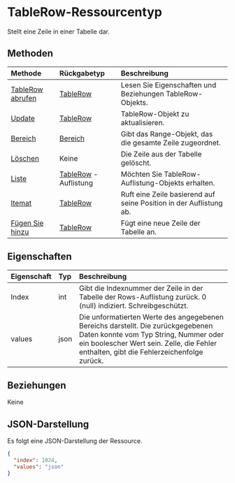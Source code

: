 # <a name="tablerow-resource-type"></a>TableRow-Ressourcentyp

Stellt eine Zeile in einer Tabelle dar.


## <a name="methods"></a>Methoden

| Methode           | Rückgabetyp    |Beschreibung|
|:---------------|:--------|:----------|
|[TableRow abrufen](../api/tablerow_get.md) | [TableRow](tablerow.md) |Lesen Sie Eigenschaften und Beziehungen TableRow-Objekts.|
|[Update](../api/tablerow_update.md) | [TableRow](tablerow.md)  |TableRow-Objekt zu aktualisieren. |
|[Bereich](../api/tablerow_range.md)|[Bereich](range.md)|Gibt das Range-Objekt, das die gesamte Zeile zugeordnet.|
|[Löschen](../api/tablerow_delete.md)|Keine|Die Zeile aus der Tabelle gelöscht.|
|[Liste](../api/tablerow_list.md) | [TableRow](tablerow.md) -Auflistung |Möchten Sie TableRow-Auflistung-Objekts erhalten. |
|[Itemat](../api/tablerowcollection_itemat.md)|[TableRow](tablerow.md)|Ruft eine Zeile basierend auf seine Position in der Auflistung ab.|
|[Fügen Sie hinzu](../api/tablerowcollection_add.md)|[TableRow](tablerow.md)|Fügt eine neue Zeile der Tabelle an.|

## <a name="properties"></a>Eigenschaften
| Eigenschaft     | Typ   |Beschreibung|
|:---------------|:--------|:----------|
|Index|int|Gibt die Indexnummer der Zeile in der Tabelle der Rows-Auflistung zurück. 0 (null) indiziert. Schreibgeschützt.|
|values|json|Die unformatierten Werte des angegebenen Bereichs darstellt. Die zurückgegebenen Daten konnte vom Typ String, Nummer oder ein boolescher Wert sein. Zelle, die Fehler enthalten, gibt die Fehlerzeichenfolge zurück.|

## <a name="relationships"></a>Beziehungen
Keine


## <a name="json-representation"></a>JSON-Darstellung

Es folgt eine JSON-Darstellung der Ressource.

<!-- {
  "blockType": "resource",
  "optionalProperties": [

  ],
  "@odata.type": "microsoft.graph.tableRow"
}-->

```json
{
  "index": 1024,
  "values": "json"
}

```

<!-- uuid: 8fcb5dbc-d5aa-4681-8e31-b001d5168d79
2015-10-25 14:57:30 UTC -->
<!-- {
  "type": "#page.annotation",
  "description": "TableRow resource",
  "keywords": "",
  "section": "documentation",
  "tocPath": ""
}-->